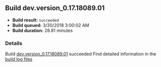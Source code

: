 ## Build dev.version_0.17.18089.01
- **Build result:** `succeeded`
- **Build queued:** 3/30/2018 3:00:02 AM
- **Build duration:** 28.81 minutes
### Details
Build [dev.version_0.17.18089.01](https://winappstudio.visualstudio.com/web/build.aspx?pcguid=a4ef43be-68ce-4195-a619-079b4d9834c2&builduri=vstfs%3a%2f%2f%2fBuild%2fBuild%2f25358) succeeded
Find detailed information in the [build log files](https://uwpctdiags.blob.core.windows.net/buildlogs/dev.version_0.17.18089.01_logs.zip)
